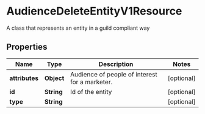 

# AudienceDeleteEntityV1Resource

A class that represents an entity in a guild compliant way

## Properties

Name | Type | Description | Notes
------------ | ------------- | ------------- | -------------
**attributes** | **Object** | Audience of people of interest for a marketer. |  [optional]
**id** | **String** | Id of the entity |  [optional]
**type** | **String** |  |  [optional]



